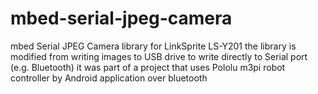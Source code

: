 mbed-serial-jpeg-camera
=======================

mbed Serial JPEG Camera library for LinkSprite LS-Y201
the library is modified from writing images to USB drive to write directly to Serial port (e.g. Bluetooth)
it was part of a project that uses Pololu m3pi robot controller by Android application over bluetooth
